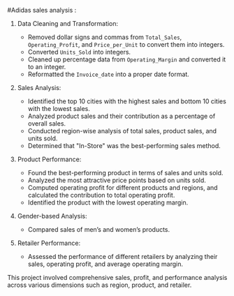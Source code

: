 #Adidas sales analysis :

1. Data Cleaning and Transformation:
   - Removed dollar signs and commas from `Total_Sales`, `Operating_Profit`, and `Price_per_Unit` to convert them into integers.
   - Converted `Units_Sold` into integers.
   - Cleaned up percentage data from `Operating_Margin` and converted it to an integer.
   - Reformatted the `Invoice_date` into a proper date format.

2. Sales Analysis:
   - Identified the top 10 cities with the highest sales and bottom 10 cities with the lowest sales.
   - Analyzed product sales and their contribution as a percentage of overall sales.
   - Conducted region-wise analysis of total sales, product sales, and units sold.
   - Determined that "In-Store" was the best-performing sales method.

3. Product Performance:
   - Found the best-performing product in terms of sales and units sold.
   - Analyzed the most attractive price points based on units sold.
   - Computed operating profit for different products and regions, and calculated the contribution to total operating profit.
   - Identified the product with the lowest operating margin.

4. Gender-based Analysis:
   - Compared sales of men’s and women’s products.

5. Retailer Performance:
   - Assessed the performance of different retailers by analyzing their sales, operating profit, and average operating margin.

This project involved comprehensive sales, profit, and performance analysis across various dimensions such as region, product, and retailer.
